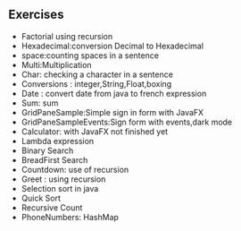 ## Exercises
* Factorial using recursion
* Hexadecimal:conversion Decimal to Hexadecimal
* space:counting spaces in a sentence
* Multi:Multiplication
* Char: checking a character in a sentence
* Conversions : integer,String,Float,boxing
* Date : convert date from java to french expression
* Sum: sum
* GridPaneSample:Simple sign in form with JavaFX
* GridPaneSampleEvents:Sign form with events,dark mode
* Calculator: with JavaFX not finished yet
* Lambda expression
* Binary Search
* BreadFirst Search
* Countdown: use of recursion
* Greet : using recursion
* Selection sort in java
* Quick Sort
* Recursive Count
* PhoneNumbers: HashMap 
